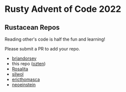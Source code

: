# Rusty Advent of Code 2022

## Rustacean Repos

Reading other's code is half the fun and learning!

Please submit a PR to add your repo.

* [briandorsey](https://github.com/briandorsey/AdventOfCode/tree/main/2022)
* this repo ([ozten](https://github.com/ozten/adventofcode22))
* [Rosalita](https://github.com/Rosalita/advent-of-code-2022)
* [silwol](https://salsa.debian.org/silwol/aoc2022/-/tree/main)
* [ericthomasca](https://github.com/ericthomasca/adventofcode2022)
* [neoeinstein](https://github.com/neoeinstein/aoc-2022)
